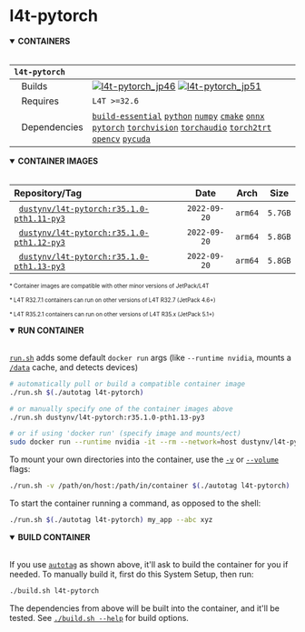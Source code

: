# l4t-pytorch

<details open>
<summary><b>CONTAINERS</b></summary>
</br>

| **`l4t-pytorch`** | |
| :-- | :-- |
| &nbsp;&nbsp;&nbsp;Builds | [![`l4t-pytorch_jp46`](https://img.shields.io/github/actions/workflow/status/dusty-nv/jetson-containers/l4t-pytorch_jp46.yml?label=l4t-pytorch_jp46)](https://github.com/dusty-nv/jetson-containers/actions/workflows/l4t-pytorch_jp46.yml) [![`l4t-pytorch_jp51`](https://img.shields.io/github/actions/workflow/status/dusty-nv/jetson-containers/l4t-pytorch_jp51.yml?label=l4t-pytorch_jp51)](https://github.com/dusty-nv/jetson-containers/actions/workflows/l4t-pytorch_jp51.yml) |
| &nbsp;&nbsp;&nbsp;Requires | `L4T >=32.6` |
| &nbsp;&nbsp;&nbsp;Dependencies | [`build-essential`](/packages/build-essential) [`python`](/packages/python) [`numpy`](/packages/numpy) [`cmake`](/packages/cmake/cmake_pip) [`onnx`](/packages/onnx) [`pytorch`](/packages/pytorch) [`torchvision`](/packages/pytorch/torchvision) [`torchaudio`](/packages/pytorch/torchaudio) [`torch2trt`](/packages/pytorch/torch2trt) [`opencv`](/packages/opencv) [`pycuda`](/packages/pycuda) |

</details>

<details open>
<summary><b>CONTAINER IMAGES</b></summary>
</br>

| Repository/Tag | Date | Arch | Size |
| :-- | :--: | :--: | :--: |
| &nbsp;&nbsp;[`dustynv/l4t-pytorch:r35.1.0-pth1.11-py3`](https://hub.docker.com/r/dustynv/l4t-pytorch/tags) | `2022-09-20` | `arm64` | `5.7GB` |
| &nbsp;&nbsp;[`dustynv/l4t-pytorch:r35.1.0-pth1.12-py3`](https://hub.docker.com/r/dustynv/l4t-pytorch/tags) | `2022-09-20` | `arm64` | `5.8GB` |
| &nbsp;&nbsp;[`dustynv/l4t-pytorch:r35.1.0-pth1.13-py3`](https://hub.docker.com/r/dustynv/l4t-pytorch/tags) | `2022-09-20` | `arm64` | `5.8GB` |

<sub><sup>* Container images are compatible with other minor versions of JetPack/L4T</sup></sub>

<sub><sup>* L4T R32.7.1 containers can run on other versions of L4T R32.7 (JetPack 4.6+)</sup></sub>

<sub><sup>* L4T R35.2.1 containers can run on other versions of L4T R35.x (JetPack 5.1+)</sup></sub>

</details>

<details open>
<summary><b>RUN CONTAINER</b></summary>
</br>

[`run.sh`](/run.sh) adds some default `docker run` args (like `--runtime nvidia`, mounts a [`/data`](/data) cache, and detects devices)
```bash
# automatically pull or build a compatible container image
./run.sh $(./autotag l4t-pytorch)

# or manually specify one of the container images above
./run.sh dustynv/l4t-pytorch:r35.1.0-pth1.13-py3

# or if using 'docker run' (specify image and mounts/ect)
sudo docker run --runtime nvidia -it --rm --network=host dustynv/l4t-pytorch:r35.1.0-pth1.13-py3
```
To mount your own directories into the container, use the [`-v`](https://docs.docker.com/engine/reference/commandline/run/#volume) or [`--volume`](https://docs.docker.com/engine/reference/commandline/run/#volume) flags:
```bash
./run.sh -v /path/on/host:/path/in/container $(./autotag l4t-pytorch)
```
To start the container running a command, as opposed to the shell:
```bash
./run.sh $(./autotag l4t-pytorch) my_app --abc xyz
```
</details>
<details open>
<summary><b>BUILD CONTAINER</b></summary>
</br>

If you use [`autotag`](/autotag) as shown above, it'll ask to build the container for you if needed.  To manually build it, first do this System Setup, then run:
```bash
./build.sh l4t-pytorch
```
The dependencies from above will be built into the container, and it'll be tested.  See [`./build.sh --help`](/jetson_containers/build.py) for build options.
</details>
